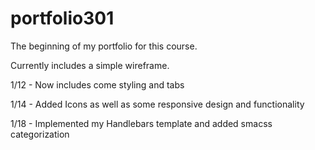 # portfolio301

The beginning of my portfolio for this course.

Currently includes a simple wireframe.

1/12 - Now includes come styling and tabs

1/14 - Added Icons as well as some responsive design and functionality

1/18 - Implemented my Handlebars template and added smacss categorization
